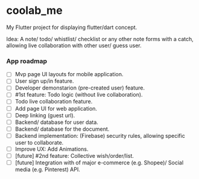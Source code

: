 # coolab_me

My Flutter project for displaying flutter/dart concept.

Idea: A note/ todo/ whistlist/ checklist or any other note forms with a catch, allowing live collaboration with other user/ guess user.

### App roadmap

- [ ] Mvp page UI layouts for mobile application.
- [ ] User sign up/in feature.
- [ ] Developer demonstarion (pre-created user) feature.
- [ ] #1st feature: Todo logic (without live collaboration).
- [ ] Todo live collaboration feature.
- [ ] Add page UI for web application.
- [ ] Deep linking (guest url).
- [ ] Backend/ database for user data.
- [ ] Backend/ database for the document.
- [ ] Backend implementation: (Firebase) security rules, allowing specific user to collaborate.
- [ ] Improve UX: Add Animations.
- [ ] [future] #2nd feature: Collective wish/order/list.
- [ ] [future] Integration with of major e-commerce (e.g. Shopee)/ Social media (e.g. Pinterest) API.
